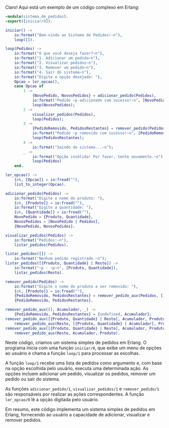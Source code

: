 Claro! Aqui está um exemplo de um código complexo em Erlang:

```erlang
-module(sistema_de_pedidos).
-export([iniciar/0]).

iniciar() ->
    io:format("Bem-vindo ao Sistema de Pedidos!~n"),
    loop([]).

loop(Pedidos) ->
    io:format("O que você deseja fazer?~n"),
    io:format("1. Adicionar um pedido~n"),
    io:format("2. Visualizar pedidos~n"),
    io:format("3. Remover um pedido~n"),
    io:format("4. Sair do sistema~n"),
    io:format("Digite a opção desejada: "),
    Opcao = ler_opcao(),
    case Opcao of
        1 -> 
            {NovoPedido, NovosPedidos} = adicionar_pedido(Pedidos),
            io:format("Pedido ~p adicionado com sucesso!~n", [NovoPedido]),
            loop(NovosPedidos);
        2 -> 
            visualizar_pedidos(Pedidos),
            loop(Pedidos);
        3 -> 
            {PedidoRemovido, PedidosRestantes} = remover_pedido(Pedidos),
            io:format("Pedido ~p removido com sucesso!~n", [PedidoRemovido]),
            loop(PedidosRestantes);
        4 -> 
            io:format("Saindo do sistema...~n");
        _ -> 
            io:format("Opção inválida! Por favor, tente novamente.~n"),
            loop(Pedidos)
    end.

ler_opcao() ->
    {ok, [Opcao]} = io:fread(""),
    list_to_integer(Opcao).

adicionar_pedido(Pedidos) ->
    io:format("Digite o nome do produto: "),
    {ok, [Produto]} = io:fread(""),
    io:format("Digite a quantidade: "),
    {ok, [Quantidade]} = io:fread(""),
    NovoPedido = {Produto, Quantidade},
    NovosPedidos = [NovoPedido | Pedidos],
    {NovoPedido, NovosPedidos}.

visualizar_pedidos(Pedidos) ->
    io:format("Pedidos:~n"),
    listar_pedidos(Pedidos).

listar_pedidos([]) ->
    io:format("Nenhum pedido registrado.~n");
listar_pedidos([{Produto, Quantidade} | Resto]) ->
    io:format("~p - ~p~n", [Produto, Quantidade]),
    listar_pedidos(Resto).

remover_pedido(Pedidos) ->
    io:format("Digite o nome do produto a ser removido: "),
    {ok, [Produto]} = io:fread(""),
    {PedidoRemovido, PedidosRestantes} = remover_pedido_aux(Pedidos, [], Produto),
    {PedidoRemovido, PedidosRestantes}.

remover_pedido_aux([], Acumulador, _) ->
    {PedidoRemovido, PedidosRestantes} = {undefined, Acumulador};
remover_pedido_aux([{Produto, Quantidade} | Resto], Acumulador, Produto) ->
    remover_pedido_aux(Resto, [{Produto, Quantidade} | Acumulador], Produto);
remover_pedido_aux([{Produto, Quantidade} | Resto], Acumulador, Produto) ->
    remover_pedido_aux(Resto, Acumulador, Produto).
```

Neste código, criamos um sistema simples de pedidos em Erlang. O programa inicia com uma função `iniciar/0`, que exibe um menu de opções ao usuário e chama a função `loop/1` para processar as escolhas.

A função `loop/1` recebe uma lista de pedidos como argumento e, com base na opção escolhida pelo usuário, executa uma determinada ação. As opções incluem adicionar um pedido, visualizar os pedidos, remover um pedido ou sair do sistema.

As funções `adicionar_pedido/1`, `visualizar_pedidos/1` e `remover_pedido/1` são responsáveis por realizar as ações correspondentes. A função `ler_opcao/0` lê a opção digitada pelo usuário.

Em resumo, este código implementa um sistema simples de pedidos em Erlang, fornecendo ao usuário a capacidade de adicionar, visualizar e remover pedidos.